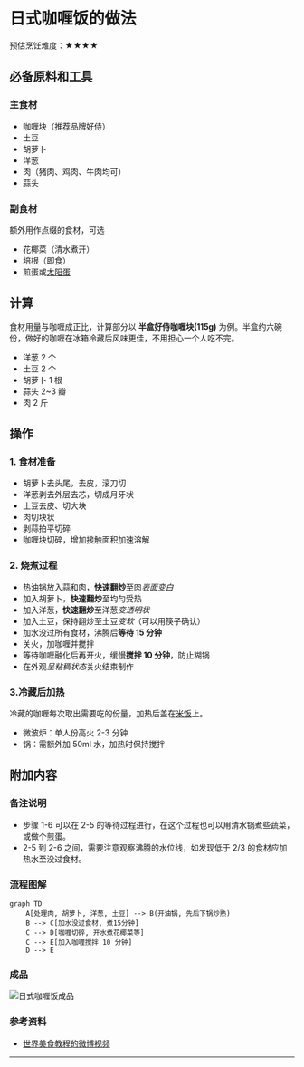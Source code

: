 # 日式咖喱饭的做法

预估烹饪难度：★★★★

## 必备原料和工具

### 主食材

- 咖喱块（推荐品牌好侍）
- 土豆
- 胡萝卜
- 洋葱
- 肉（猪肉、鸡肉、牛肉均可）
- 蒜头

### 副食材

额外用作点缀的食材，可选

- 花椰菜（清水煮开）
- 培根（即食）
- 煎蛋或[太阳蛋](../../breakfast/太阳蛋.md)

## 计算

食材用量与咖喱成正比，计算部分以 **半盒好侍咖喱块(115g)** 为例。半盒约六碗份，做好的咖喱在冰箱冷藏后风味更佳，不用担心一个人吃不完。

- 洋葱 2 个
- 土豆 2 个
- 胡萝卜 1 根
- 蒜头 2~3 瓣
- 肉 2 斤

## 操作

### 1. 食材准备

- 胡萝卜去头尾，去皮，滚刀切
- 洋葱剥去外层去芯，切成月牙状
- 土豆去皮、切大块
- 肉切块状
- 剥蒜拍平切碎
- 咖喱块切碎，增加接触面积加速溶解

### 2. 烧煮过程

- 热油锅放入蒜和肉，**快速翻炒**至肉*表面变白*
- 加入胡萝卜，**快速翻炒**至均匀受热
- 加入洋葱，**快速翻炒**至洋葱*变透明状*
- 加入土豆，保持翻炒至土豆*变软*（可以用筷子确认）
- 加水没过所有食材，沸腾后**等待 15 分钟**
- 关火，加咖喱并搅拌
- 等待咖喱融化后再开火，缓慢**搅拌 10 分钟**，防止糊锅
- 在外观*呈粘稠状态*关火结束制作

### 3.冷藏后加热

冷藏的咖喱每次取出需要吃的份量，加热后盖在[米饭](../米饭/电饭煲蒸米饭.md)上。

- 微波炉：单人份高火 2-3 分钟
- 锅：需额外加 50ml 水，加热时保持搅拌

## 附加内容

### 备注说明

- 步骤 1-6 可以在 2-5 的等待过程进行，在这个过程也可以用清水锅煮些蔬菜，或做个煎蛋。
- 2-5 到 2-6 之间，需要注意观察沸腾的水位线，如发现低于 2/3 的食材应加热水至没过食材。

### 流程图解

``` mermaid
graph TD
    A[处理肉, 胡萝卜, 洋葱, 土豆] --> B(开油锅, 先后下锅炒熟)
    B --> C[加水没过食材, 煮15分钟]
    C --> D[咖喱切碎, 开水煮花椰菜等]
    C --> E[加入咖喱搅拌 10 分钟]
    D --> E
```

### 成品

![日式咖喱饭成品](./成品.jpg)

### 参考资料

- [世界美食教程的微博视频](http://t.cn/EJ77yFy)

---